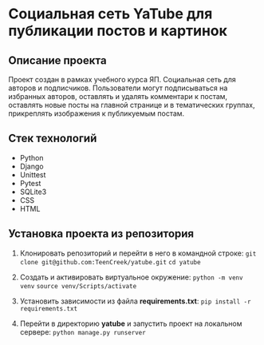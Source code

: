 # Социальная сеть YaTube для публикации постов и картинок

## Описание проекта
Проект создан в рамках учебного курса ЯП.
Социальная сеть для авторов и подписчиков. Пользователи могут подписываться на избранных авторов, оставлять и удалять комментари к постам, оставлять новые посты на главной странице и в тематических группах, прикреплять изображения к публикуемым постам.

## Стек технологий
- Python
- Django
- Unittest
- Pytest
- SQLite3
- CSS
- HTML

## Установка проекта из репозитория
1. Клонировать репозиторий и перейти в него в командной строке:
`git clone git@github.com:TeenCreek/yatube.git`
`cd yatube`

2. Cоздать и активировать виртуальное окружение:
`python -m venv venv`
`source venv/Scripts/activate`

3. Установить зависимости из файла **requirements.txt**:
`pip install -r requirements.txt`

4. Перейти в директорию **yatube** и запустить проект на локальном сервере:
`python manage.py runserver`
